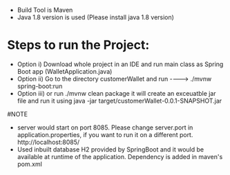 - Build Tool is Maven
- Java 1.8 version is used (Please install java 1.8 version)

# Steps to run the Project:

- Option i) Download whole project in an IDE and run main class as Spring Boot app (WalletApplication.java)
- Option ii) Go to the directory customerWallet and run ---->  ./mvnw spring-boot:run
- Option iii) or run ./mvnw clean package it will create an exceuatble jar file and run it using java -jar target/customerWallet-0.0.1-SNAPSHOT.jar

#NOTE

- server would start on port 8085. Please change server.port in application.properties, if you want to run it on a different port.
http://localhost:8085/
- Used inbuilt database H2 provided by SpringBoot and it would be available at runtime of the application. Dependency is added in maven's pom.xml


